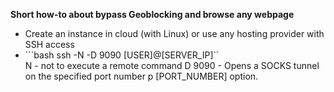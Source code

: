 **Short how-to about bypass Geoblocking and browse any webpage** <br/>

- Create an instance in cloud (with Linux) or use any hosting provider with SSH access <br/>
- ```bash ssh -N -D 9090 [USER]@[SERVER_IP]`` <br/>
N - not to execute a remote command
D 9090 - Opens a SOCKS tunnel on the specified port number
p [PORT_NUMBER] option.


